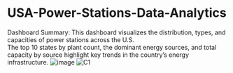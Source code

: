 # USA-Power-Stations-Data-Analytics
Dashboard Summary:
This dashboard visualizes the distribution, types, and capacities of power stations across the U.S.  
The top 10 states by plant count, the dominant energy sources, and total capacity by source highlight key trends in the country’s energy infrastructure.
![image](https://github.com/user-attachments/assets/7b92a1d6-7baf-489b-882a-8c5956f66a77)
![C1](https://github.com/user-attachments/assets/e1c7979a-4ef5-4c2b-8a7e-5bafb01d3412)

